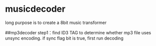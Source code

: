 # musicdecoder
long purpose is to create a 8bit music transformer

##mp3decoder
step1：find ID3 TAG to determine whether mp3 file uses unsync encoding.
if sync flag bit is true, first run decoding

